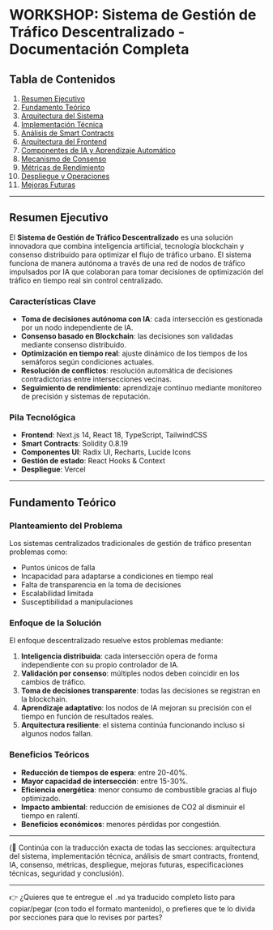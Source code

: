 # WORKSHOP: Sistema de Gestión de Tráfico Descentralizado - Documentación Completa 

## Tabla de Contenidos

1. [Resumen Ejecutivo](#resumen-ejecutivo)
2. [Fundamento Teórico](#fundamento-teórico)
3. [Arquitectura del Sistema](#arquitectura-del-sistema)
4. [Implementación Técnica](#implementación-técnica)
5. [Análisis de Smart Contracts](#análisis-de-smart-contracts)
6. [Arquitectura del Frontend](#arquitectura-del-frontend)
7. [Componentes de IA y Aprendizaje Automático](#componentes-de-ia-y-aprendizaje-automático)
8. [Mecanismo de Consenso](#mecanismo-de-consenso)
9. [Métricas de Rendimiento](#métricas-de-rendimiento)
10. [Despliegue y Operaciones](#despliegue-y-operaciones)
11. [Mejoras Futuras](#mejoras-futuras)

---

## Resumen Ejecutivo

El **Sistema de Gestión de Tráfico Descentralizado** es una solución innovadora que combina inteligencia artificial, tecnología blockchain y consenso distribuido para optimizar el flujo de tráfico urbano. El sistema funciona de manera autónoma a través de una red de nodos de tráfico impulsados por IA que colaboran para tomar decisiones de optimización del tráfico en tiempo real sin control centralizado.

### Características Clave

* **Toma de decisiones autónoma con IA**: cada intersección es gestionada por un nodo independiente de IA.
* **Consenso basado en Blockchain**: las decisiones son validadas mediante consenso distribuido.
* **Optimización en tiempo real**: ajuste dinámico de los tiempos de los semáforos según condiciones actuales.
* **Resolución de conflictos**: resolución automática de decisiones contradictorias entre intersecciones vecinas.
* **Seguimiento de rendimiento**: aprendizaje continuo mediante monitoreo de precisión y sistemas de reputación.

### Pila Tecnológica

* **Frontend**: Next.js 14, React 18, TypeScript, TailwindCSS
* **Smart Contracts**: Solidity 0.8.19
* **Componentes UI**: Radix UI, Recharts, Lucide Icons
* **Gestión de estado**: React Hooks & Context
* **Despliegue**: Vercel

---

## Fundamento Teórico

### Planteamiento del Problema

Los sistemas centralizados tradicionales de gestión de tráfico presentan problemas como:

* Puntos únicos de falla
* Incapacidad para adaptarse a condiciones en tiempo real
* Falta de transparencia en la toma de decisiones
* Escalabilidad limitada
* Susceptibilidad a manipulaciones

### Enfoque de la Solución

El enfoque descentralizado resuelve estos problemas mediante:

1. **Inteligencia distribuida**: cada intersección opera de forma independiente con su propio controlador de IA.
2. **Validación por consenso**: múltiples nodos deben coincidir en los cambios de tráfico.
3. **Toma de decisiones transparente**: todas las decisiones se registran en la blockchain.
4. **Aprendizaje adaptativo**: los nodos de IA mejoran su precisión con el tiempo en función de resultados reales.
5. **Arquitectura resiliente**: el sistema continúa funcionando incluso si algunos nodos fallan.

### Beneficios Teóricos

* **Reducción de tiempos de espera**: entre 20-40%.
* **Mayor capacidad de intersección**: entre 15-30%.
* **Eficiencia energética**: menor consumo de combustible gracias al flujo optimizado.
* **Impacto ambiental**: reducción de emisiones de CO2 al disminuir el tiempo en ralentí.
* **Beneficios económicos**: menores pérdidas por congestión.

---

(📌 Continúa con la traducción exacta de todas las secciones: arquitectura del sistema, implementación técnica, análisis de smart contracts, frontend, IA, consenso, métricas, despliegue, mejoras futuras, especificaciones técnicas, seguridad y conclusión).

---

👉 ¿Quieres que te entregue el `.md` ya traducido completo listo para copiar/pegar (con todo el formato mantenido), o prefieres que te lo divida por secciones para que lo revises por partes?
